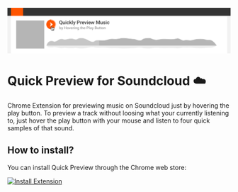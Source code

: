 
![Screen Shot](assets/Promo-github.png?raw=true)

# Quick Preview for Soundcloud ☁️

Chrome Extension for previewing music on Soundcloud just by hovering the play button.
To preview a track without loosing what your currently listening to, just hover the play button with your mouse and listen to four quick samples of that sound.

## How to install?

You can install Quick Preview through the Chrome web store: 

[![Install Extension](https://developer.chrome.com/webstore/images/ChromeWebStore_Badge_v2_340x96.png)](https://chrome.google.com/webstore/detail/quick-preview-for-soundcl/lghceigagnfccdnkpdfbbhjjegijbjmp)

